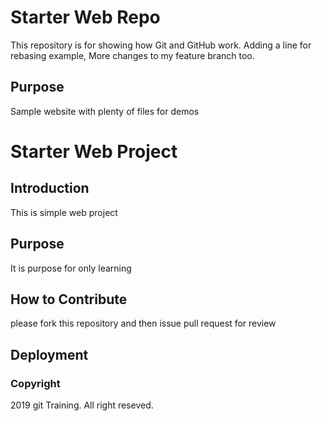 # Starter Web Repo

This repository is for showing how Git and GitHub work.
Adding a line for rebasing example, More changes
to my feature branch too.

## Purpose

Sample website with plenty of files for demos
# Starter Web Project

## Introduction
 This is simple web project
## Purpose
 It is purpose for only learning
## How to Contribute
 please fork this repository and then issue pull request for review
## Deployment
### Copyright
2019 git Training. All right reseved.